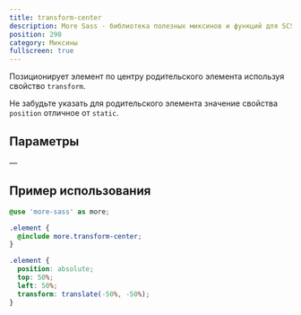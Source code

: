 ```yaml
---
title: transform-center
description: More Sass - библиотека полезных миксинов и функций для SCSS.
position: 290
category: Миксины
fullscreen: true
---
```


Позиционирует элемент по центру родительского элемента используя свойство `transform`.

<alert type="warning">Не забудьте указать для родительского элемента значение свойства `position` отличное от `static`.</alert>

## Параметры

—

## Пример использования

<code-group>

  <code-block label="SCSS" active>

  ```scss
  @use 'more-sass' as more;

  .element {
    @include more.transform-center;
  }
  ```

  </code-block>

  <code-block label="Результат">

  ```css
  .element {
    position: absolute;
    top: 50%;
    left: 50%;
    transform: translate(-50%, -50%);
  }
  ```

  </code-block>

</code-group>
